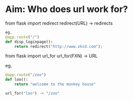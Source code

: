 # Aim: Who does url work for?

from flask import redirect
redirect(URL) -> redirects

```python
eg.
@app.route("/")
def disp_loginpage():
    return redirect("http://www.xkcd.com");
```


from flask import url_for
url_for(FXN) -> URL

eg.
```python
@app.route("/zoo")
def loo():
    return "welcome to the monkey house"

url_for("loo") -> "/zoo"
```
